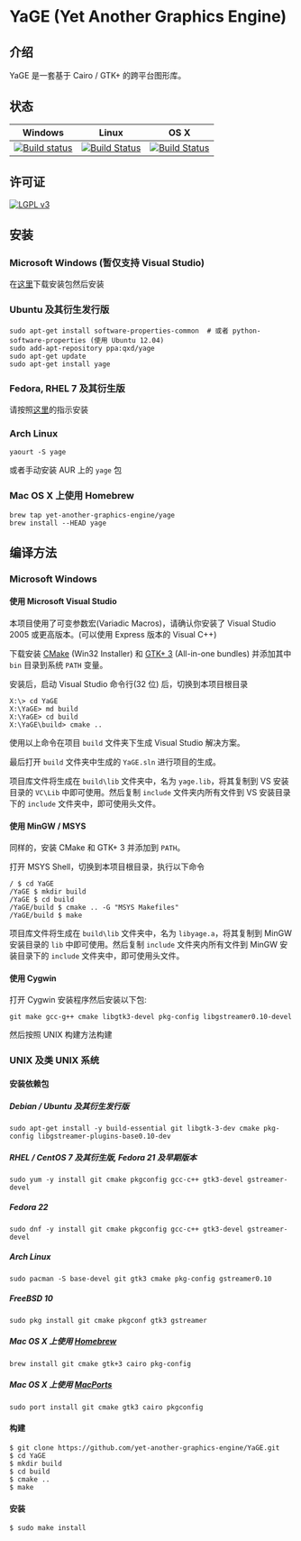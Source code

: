 # YaGE (Yet Another Graphics Engine)

## 介绍

YaGE 是一套基于 Cairo / GTK+ 的跨平台图形库。

## 状态

|Windows|Linux|OS X|
|------|-------|----|
|[![Build status](https://img.shields.io/appveyor/ci/xdqi/yage.svg)](https://ci.appveyor.com/project/xdqi/yage)|[![Build Status](https://img.shields.io/travis/yet-another-graphics-engine/YaGE.svg)](https://travis-ci.org/yet-another-graphics-engine/YaGE)|[![Build Status](https://img.shields.io/jenkins/s/https/ci.kirito.me/YaGE.svg)](https://ci.kirito.me/job/YaGE/)|

## 许可证

[![LGPL v3](https://www.gnu.org/graphics/lgplv3-147x51.png)](https://www.gnu.org/licenses/)

## 安装

### Microsoft Windows (暂仅支持 Visual Studio)

在[这里](https://dl.kirito.me/)下载安装包然后安装

### Ubuntu 及其衍生发行版

```
sudo apt-get install software-properties-common  # 或者 python-software-properties (使用 Ubuntu 12.04)
sudo add-apt-repository ppa:qxd/yage
sudo apt-get update
sudo apt-get install yage
```

### Fedora, RHEL 7 及其衍生版

请按照[这里](https://copr.fedoraproject.org/coprs/xdqi/YaGE/)的指示安装

### Arch Linux

```
yaourt -S yage
```
或者手动安装 AUR 上的 `yage` 包

### Mac OS X 上使用 Homebrew

```
brew tap yet-another-graphics-engine/yage
brew install --HEAD yage
```

## 编译方法

### Microsoft Windows

#### 使用 Microsoft Visual Studio

本项目使用了可变参数宏(Variadic Macros)，请确认你安装了 Visual Studio 2005 或更高版本。(可以使用 Express 版本的 Visual C++)

下载安装 [CMake](http://www.cmake.org/download/) (Win32 Installer) 和 [GTK+ 3](https://www.gtk.org/download/windows.php) (All-in-one bundles) 并添加其中 `bin` 目录到系统 `PATH` 变量。

安装后，启动 Visual Studio 命令行(32 位) 后，切换到本项目根目录

```
X:\> cd YaGE
X:\YaGE> md build
X:\YaGE> cd build
X:\YaGE\build> cmake ..
```

使用以上命令在项目 `build` 文件夹下生成 Visual Studio 解决方案。

最后打开 `build` 文件夹中生成的 `YaGE.sln` 进行项目的生成。

项目库文件将生成在 `build\lib` 文件夹中，名为 `yage.lib`，将其复制到 VS 安装目录的 `VC\Lib` 中即可使用。然后复制 `include` 文件夹内所有文件到 VS 安装目录下的 `include` 文件夹中，即可使用头文件。

#### 使用 MinGW / MSYS

同样的，安装 CMake 和 GTK+ 3 并添加到 `PATH`。

打开 MSYS Shell，切换到本项目根目录，执行以下命令

```
/ $ cd YaGE
/YaGE $ mkdir build
/YaGE $ cd build
/YaGE/build $ cmake .. -G "MSYS Makefiles"
/YaGE/build $ make
```

项目库文件将生成在 `build\lib` 文件夹中，名为 `libyage.a`，将其复制到 MinGW 安装目录的 `lib` 中即可使用。然后复制 `include` 文件夹内所有文件到 MinGW 安装目录下的 `include` 文件夹中，即可使用头文件。

#### 使用 Cygwin

打开 Cygwin 安装程序然后安装以下包:

`git make gcc-g++ cmake libgtk3-devel pkg-config libgstreamer0.10-devel`

然后按照 UNIX 构建方法构建

### UNIX 及类 UNIX 系统

#### 安装依赖包

##### Debian / Ubuntu 及其衍生发行版

`sudo apt-get install -y build-essential git libgtk-3-dev cmake pkg-config libgstreamer-plugins-base0.10-dev`

##### RHEL / CentOS 7 及其衍生版, Fedora 21 及早期版本

`sudo yum -y install git cmake pkgconfig gcc-c++ gtk3-devel gstreamer-devel`

##### Fedora 22

`sudo dnf -y install git cmake pkgconfig gcc-c++ gtk3-devel gstreamer-devel`

##### Arch Linux

`sudo pacman -S base-devel git gtk3 cmake pkg-config gstreamer0.10`

##### FreeBSD 10

`sudo pkg install git cmake pkgconf gtk3 gstreamer`

##### Mac OS X 上使用 [Homebrew](http://brew.sh/)

`brew install git cmake gtk+3 cairo pkg-config`

##### Mac OS X 上使用 [MacPorts](https://www.macports.org/)

`sudo port install git cmake gtk3 cairo pkgconfig`

#### 构建

```
$ git clone https://github.com/yet-another-graphics-engine/YaGE.git
$ cd YaGE
$ mkdir build
$ cd build
$ cmake ..
$ make
```

#### 安装

```
$ sudo make install
```
